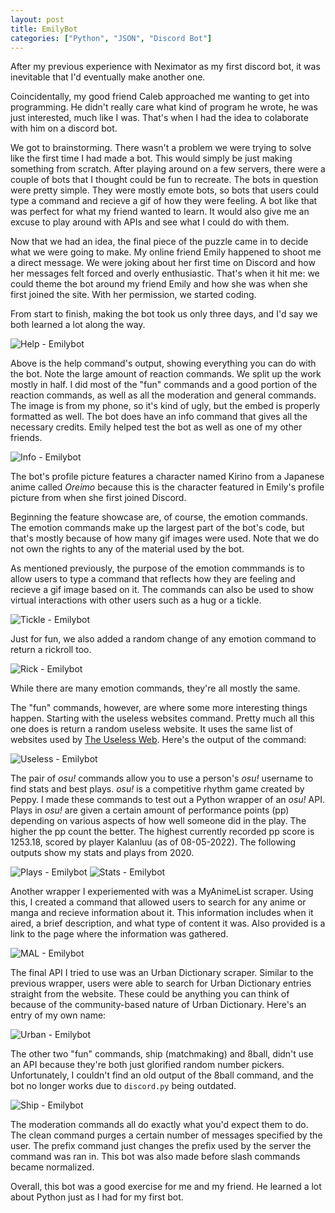 ```yaml
---
layout: post
title: EmilyBot
categories: ["Python", "JSON", "Discord Bot"]
---
```


After my previous experience with Neximator as my first discord bot, it was inevitable that I'd eventually make another one.

Coincidentally, my good friend Caleb approached me wanting to get into programming.  He didn't really care what kind of program he wrote, he was just interested, much like I was.  That's when I had the idea to colaborate with him on a discord bot.

We got to brainstorming.  There wasn't a problem we were trying to solve like the first time I had made a bot. This would simply be just making something from scratch.  After playing around on a few servers, there were a couple of bots that I thought could be fun to recreate.  The bots in question were pretty simple.  They were mostly emote bots, so bots that users could type a command and recieve a gif of how they were feeling.  A bot like that was perfect for what my friend wanted to learn.  It would also give me an excuse to play around with APIs and see what I could do with them.

Now that we had an idea, the final piece of the puzzle came in to decide what we were going to make.  My online friend Emily happened to shoot me a direct message.  We were joking about her first time on Discord and how her messages felt forced and overly enthusiastic.  That's when it hit me: we could theme the bot around my friend Emily and how she was when she first joined the site.  With her permission, we started coding.

From start to finish, making the bot took us only three days, and I'd say we both learned a lot along the way.

![Help - Emilybot](/assets/img/emilybot/image9.jpeg)

Above is the help command's output, showing everything you can do with the bot.  Note the large amount of reaction commands.  We split up the work mostly in half.  I did most of the "fun" commands and a good portion of the reaction commands, as well as all the moderation and general commands.  The image is from my phone, so it's kind of ugly, but the embed is properly formatted as well.  The bot does have an info command that gives all the necessary credits.  Emily helped test the bot as well as one of my other friends.

![Info - Emilybot](/assets/img/emilybot/image8.jpeg)

The bot's profile picture features a character named Kirino from a Japanese anime called *Oreimo* because this is the character featured in Emily's profile picture from when she first joined Discord.

Beginning the feature showcase are, of course, the emotion commands.  The emotion commands make up the largest part of the bot's code, but that's mostly because of how many gif images were used.  Note that we do not own the rights to any of the material used by the bot.

As mentioned previously, the purpose of the emotion commmands is to allow users to type a command that reflects how they are feeling and recieve a gif image based on it.  The commands can also be used to show virtual interactions with other users such as a hug or a tickle.

![Tickle - Emilybot](/assets/img/emilybot/image6.jpeg)

Just for fun, we also added a random change of any emotion command to return a rickroll too.

![Rick - Emilybot](/assets/img/emilybot/image7.jpeg)

While there are many emotion commands, they're all mostly the same.

The "fun" commands, however, are where some more interesting things happen.  Starting with the useless websites command.  Pretty much all this one does is return a random useless website.  It uses the same list of websites used by [The Useless Web](https://theuselessweb.com).  Here's the output of the command:

![Useless - Emilybot](/assets/img/emilybot/image5.jpeg)

The pair of *osu!* commands allow you to use a person's *osu!* username to find stats and best plays.  *osu!* is a competitive rhythm game created by Peppy.  I made these commands to test out a Python wrapper of an *osu!* API.  Plays in *osu!* are given a certain amount of performance points (pp) depending on various aspects of how well someone did in the play.  The higher the pp count the better.  The highest currently recorded pp score is 1253.18, scored by player Kalanluu (as of 08-05-2022).  The following outputs show my stats and plays from 2020.

![Plays - Emilybot](/assets/img/emilybot/image3.jpeg)
![Stats - Emilybot](/assets/img/emilybot/image2.jpeg)

Another wrapper I experiemented with was a MyAnimeList scraper.  Using this, I created a command that allowed users to search for any anime or manga and recieve information about it.  This information includes when it aired, a brief description, and what type of content it was.  Also provided is a link to the page where the information was gathered.

![MAL - Emilybot](/assets/img/emilybot/image4.jpeg)

The final API I tried to use was an Urban Dictionary scraper.  Similar to the previous wrapper, users were able to search for Urban Dictionary entries straight from the website.  These could be anything you can think of because of the community-based nature of Urban Dictionary.  Here's an entry of my own name:

![Urban - Emilybot](/assets/img/emilybot/image1.jpeg)

The other two "fun" commands, ship (matchmaking) and 8ball, didn't use an API because they're both just glorified random number pickers.  Unfortunately, I couldn't find an old output of the 8ball command, and the bot no longer works due to `discord.py` being outdated.

![Ship - Emilybot](/assets/img/emilybot/image0.jpeg)

The moderation commands all do exactly what you'd expect them to do.  The clean command purges a certain number of messages specified by the user.  The prefix command just changes the prefix used by the server the command was ran in.  This bot was also made before slash commands became normalized.

Overall, this bot was a good exercise for me and my friend.  He learned a lot about Python just as I had for my first bot.